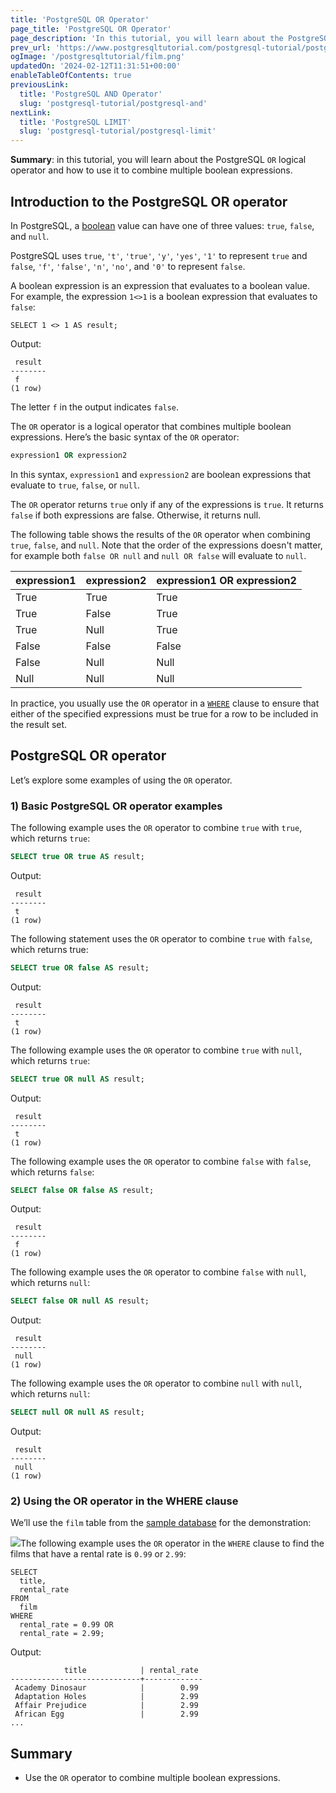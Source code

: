 ```yaml
---
title: 'PostgreSQL OR Operator'
page_title: 'PostgreSQL OR Operator'
page_description: 'In this tutorial, you will learn about the PostgreSQL OR logical operator and how to use it to combine multiple boolean expressions.'
prev_url: 'https://www.postgresqltutorial.com/postgresql-tutorial/postgresql-or/'
ogImage: '/postgresqltutorial/film.png'
updatedOn: '2024-02-12T11:31:51+00:00'
enableTableOfContents: true
previousLink:
  title: 'PostgreSQL AND Operator'
  slug: 'postgresql-tutorial/postgresql-and'
nextLink:
  title: 'PostgreSQL LIMIT'
  slug: 'postgresql-tutorial/postgresql-limit'
---
```


**Summary**: in this tutorial, you will learn about the PostgreSQL `OR` logical operator and how to use it to combine multiple boolean expressions.

## Introduction to the PostgreSQL OR operator

In PostgreSQL, a [boolean](postgresql-boolean) value can have one of three values: `true`, `false`, and `null`.

PostgreSQL uses `true`, `'t'`, `'true'`, `'y'`, `'yes'`, `'1'` to represent `true` and `false`, `'f'`, `'false'`, `'n'`, `'no'`, and `'0'` to represent `false`.

A boolean expression is an expression that evaluates to a boolean value. For example, the expression `1<>1` is a boolean expression that evaluates to `false`:

```phpsqlsql
SELECT 1 <> 1 AS result;
```

Output:

```text
 result
--------
 f
(1 row)
```

The letter `f` in the output indicates `false`.

The `OR` operator is a logical operator that combines multiple boolean expressions. Here’s the basic syntax of the `OR` operator:

```sql
expression1 OR expression2
```

In this syntax, `expression1` and `expression2` are boolean expressions that evaluate to `true`, `false`, or `null`.

The `OR` operator returns `true` only if any of the expressions is `true`. It returns `false` if both expressions are false. Otherwise, it returns null.

The following table shows the results of the `OR` operator when combining `true`, `false`, and `null`. Note that the order of the expressions doesn't matter, for example both `false OR null` and `null OR false` will evaluate to `null`.

|  expression1  | expression2  | expression1 OR expression2  |
| ------------- | ------------ | --------------------------- |
| True          | True         | True                        | 
| True          | False        | True                        |
| True          | Null         | True                        |
| False         | False        | False                       |
| False         | Null         | Null                        |
| Null          | Null         | Null                        |


In practice, you usually use the `OR` operator in a [`WHERE`](postgresql-where) clause to ensure that either of the specified expressions must be true for a row to be included in the result set.

## PostgreSQL OR operator

Let’s explore some examples of using the `OR` operator.

### 1\) Basic PostgreSQL OR operator examples

The following example uses the `OR` operator to combine `true` with `true`, which returns `true`:

```sql
SELECT true OR true AS result;
```

Output:

```text
 result
--------
 t
(1 row)
```

The following statement uses the `OR` operator to combine `true` with `false`, which returns true:

```sql
SELECT true OR false AS result;
```

Output:

```text
 result
--------
 t
(1 row)
```

The following example uses the `OR` operator to combine `true` with `null`, which returns `true`:

```sql
SELECT true OR null AS result;
```

Output:

```text
 result
--------
 t
(1 row)
```

The following example uses the `OR` operator to combine `false` with `false`, which returns `false`:

```sql
SELECT false OR false AS result;
```

Output:

```text
 result
--------
 f
(1 row)
```

The following example uses the `OR` operator to combine `false` with `null`, which returns `null`:

```sql
SELECT false OR null AS result;
```

Output:

```text
 result
--------
 null
(1 row)
```

The following example uses the `OR` operator to combine `null` with `null`, which returns `null`:

```sql
SELECT null OR null AS result;
```

Output:

```
 result
--------
 null
(1 row)
```

### 2\) Using the OR operator in the WHERE clause

We’ll use the `film` table from the [sample database](../postgresql-getting-started/postgresql-sample-database) for the demonstration:

![](/postgresqltutorial/film.png)The following example uses the `OR` operator in the `WHERE` clause to find the films that have a rental rate is `0.99` or `2.99`:

```
SELECT
  title,
  rental_rate
FROM
  film
WHERE
  rental_rate = 0.99 OR
  rental_rate = 2.99;
```

Output:

```text
            title            | rental_rate
-----------------------------+-------------
 Academy Dinosaur            |        0.99
 Adaptation Holes            |        2.99
 Affair Prejudice            |        2.99
 African Egg                 |        2.99
...
```

## Summary

- Use the `OR` operator to combine multiple boolean expressions.
